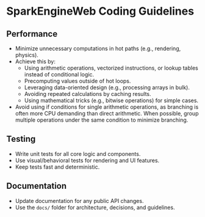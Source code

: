 # SparkEngineWeb Coding Guidelines

## Performance
- Minimize unnecessary computations in hot paths (e.g., rendering, physics).
- Achieve this by:
	- Using arithmetic operations, vectorized instructions, or lookup tables instead of conditional logic.
	- Precomputing values outside of hot loops.
	- Leveraging data-oriented design (e.g., processing arrays in bulk).
	- Avoiding repeated calculations by caching results.
	- Using mathematical tricks (e.g., bitwise operations) for simple cases.
- Avoid using if conditions for single arithmetic operations, as branching is often more CPU demanding than direct arithmetic. When possible, group multiple operations under the same condition to minimize branching.

## Testing
- Write unit tests for all core logic and components.
- Use visual/behavioral tests for rendering and UI features.
- Keep tests fast and deterministic.

## Documentation
- Update documentation for any public API changes.
- Use the `docs/` folder for architecture, decisions, and guidelines.
